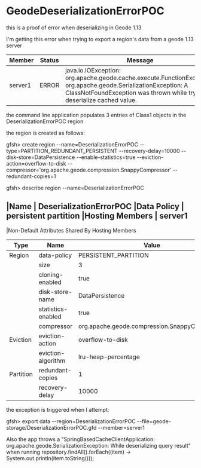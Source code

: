 # GeodeDeserializationErrorPOC
this is a proof of error when deserializing in Geode 1.13

I'm getting this error when trying to export a region's data from a geode 1.13 server

Member  | Status | Message
------- | ------ | ----------------------------------------------------------------------------------------------------------------------------------------------------------------------------------------------
server1 | ERROR  |  java.io.IOException: org.apache.geode.cache.execute.FunctionException: org.apache.geode.SerializationException: A ClassNotFoundException was thrown while trying to deserialize cached value.

the command line application populates 3 entries of Class1 objects in the DeserializationErrorPOC region

the region is created as follows:

gfsh> create region --name=DeserializationErrorPOC --type=PARTITION_REDUNDANT_PERSISTENT --recovery-delay=10000 --disk-store=DataPersistence --enable-statistics=true --eviction-action=overflow-to-disk --compressor='org.apache.geode.compression.SnappyCompressor' --redundant-copies=1

gfsh> describe region --name=DeserializationErrorPOC

|Name            | DeserializationErrorPOC
|Data Policy     | persistent partition
|Hosting Members | server1
------------------------------------------
|Non-Default Attributes Shared By Hosting Members

|  Type    |        Name        | Value
|--------- | ------------------ | ---------------------------------------------
|Region    | data-policy        | PERSISTENT_PARTITION
|          | size               | 3
|          | cloning-enabled    | true
|          | disk-store-name    | DataPersistence
|          | statistics-enabled | true
|          | compressor         | org.apache.geode.compression.SnappyCompressor
|Eviction  | eviction-action    | overflow-to-disk
|          | eviction-algorithm | lru-heap-percentage
|Partition | redundant-copies   | 1
|          | recovery-delay     | 10000

the exception is triggered when I attempt:

gfsh> export data --region=DeserializationErrorPOC --file=geode-storage/DeserializationErrorPOC.gfd --member=server1

Also the app throws a "SpringBasedCacheClientApplication: org.apache.geode.SerializationException: While deserializing query result"
when running repository.findAll().forEach((item) -> System.out.println(item.toString()));
